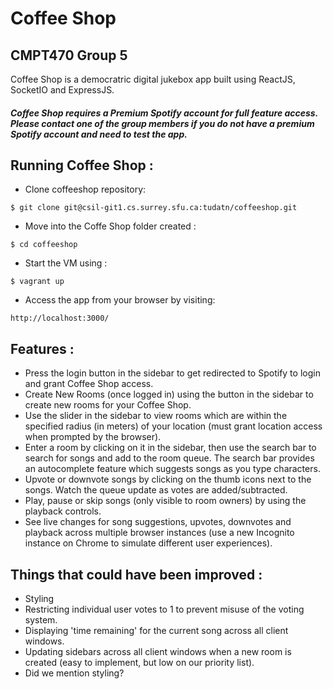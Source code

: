# Coffee Shop
## CMPT470 Group 5

Coffee Shop is a democratric digital jukebox app built using ReactJS, SocketIO and ExpressJS.

##### Coffee Shop requires a Premium Spotify account for full feature access. Please contact one of the group members if you do not have a premium Spotify account and need to test the app.

## Running Coffee Shop : 

* Clone coffeeshop repository:

```
$ git clone git@csil-git1.cs.surrey.sfu.ca:tudatn/coffeeshop.git
```

* Move into the Coffe Shop folder created :

```
$ cd coffeeshop
```

* Start the VM using : 

```
$ vagrant up
```

* Access the app from your browser by visiting:

```
http://localhost:3000/
```

## Features : 
* Press the login button in the sidebar to get redirected to Spotify to login and grant Coffee Shop access.
* Create New Rooms (once logged in) using the button in the sidebar to create new rooms for your Coffee Shop.
* Use the slider in the sidebar to view rooms which are within the specified radius (in meters) of your location (must grant location access when prompted by the browser).
* Enter a room by clicking on it in the sidebar, then use the search bar to search for songs and add to the room queue. The search bar provides an autocomplete feature which suggests songs as you type characters.
* Upvote or downvote songs by clicking on the thumb icons next to the songs. Watch the queue update as votes are added/subtracted.
* Play, pause or skip songs (only visible to room owners) by using the playback controls.
* See live changes for song suggestions, upvotes, downvotes and playback across multiple browser instances (use a new Incognito instance on Chrome to simulate different user experiences).

## Things that could have been improved :
* Styling
* Restricting individual user votes to 1 to prevent misuse of the voting system.
* Displaying 'time remaining' for the current song across all client windows.
* Updating sidebars across all client windows when a new room is created (easy to implement, but low on our priority list).
* Did we mention styling?
